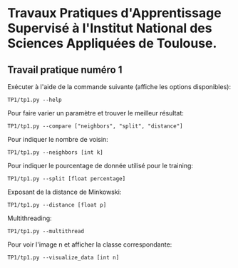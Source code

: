 # Travaux Pratiques d'Apprentissage Supervisé à l'Institut National des Sciences Appliquées de Toulouse.

## Travail pratique numéro 1

Exécuter à l'aide de la commande suivante (affiche les options disponibles):
```
TP1/tp1.py --help
```
Pour faire varier un paramètre et trouver le meilleur résultat:
```
TP1/tp1.py --compare ["neighbors", "split", "distance"]
```
Pour indiquer le nombre de voisin:
```
TP1/tp1.py --neighbors [int k]
```
Pour indiquer le pourcentage de donnée utilisé pour le training:
```
TP1/tp1.py --split [float percentage]
```
Exposant de la distance de Minkowski:
```
TP1/tp1.py --distance [float p]
```
Multithreading:
```
TP1/tp1.py --multithread
```
Pour voir l'image n et afficher la classe correspondante:
```
TP1/tp1.py --visualize_data [int n]
```

